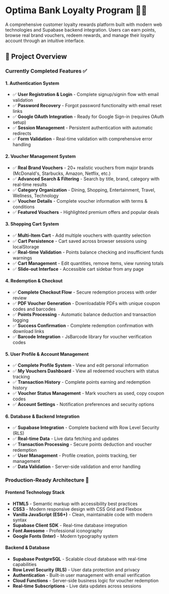 # Optima Bank Loyalty Program 🏦✨

A comprehensive customer loyalty rewards platform built with modern web technologies and Supabase backend integration. Users can earn points, browse real brand vouchers, redeem rewards, and manage their loyalty account through an intuitive interface.

## 🎯 **Project Overview**

### **Currently Completed Features** ✅

#### **1. Authentication System**
- ✅ **User Registration & Login** - Complete signup/signin flow with email validation
- ✅ **Password Recovery** - Forgot password functionality with email reset links
- ✅ **Google OAuth Integration** - Ready for Google Sign-in (requires OAuth setup)
- ✅ **Session Management** - Persistent authentication with automatic redirects
- ✅ **Form Validation** - Real-time validation with comprehensive error handling

#### **2. Voucher Management System**
- ✅ **Real Brand Vouchers** - 20+ realistic vouchers from major brands (McDonald's, Starbucks, Amazon, Netflix, etc.)
- ✅ **Advanced Search & Filtering** - Search by title, brand, category with real-time results
- ✅ **Category Organization** - Dining, Shopping, Entertainment, Travel, Wellness, Technology
- ✅ **Voucher Details** - Complete voucher information with terms & conditions
- ✅ **Featured Vouchers** - Highlighted premium offers and popular deals

#### **3. Shopping Cart System**
- ✅ **Multi-Item Cart** - Add multiple vouchers with quantity selection
- ✅ **Cart Persistence** - Cart saved across browser sessions using localStorage
- ✅ **Real-time Validation** - Points balance checking and insufficient funds warnings
- ✅ **Cart Management** - Edit quantities, remove items, view running totals
- ✅ **Slide-out Interface** - Accessible cart sidebar from any page

#### **4. Redemption & Checkout**
- ✅ **Complete Checkout Flow** - Secure redemption process with order review
- ✅ **PDF Voucher Generation** - Downloadable PDFs with unique coupon codes and barcodes
- ✅ **Points Processing** - Automatic balance deduction and transaction logging
- ✅ **Success Confirmation** - Complete redemption confirmation with download links
- ✅ **Barcode Integration** - JsBarcode library for voucher verification codes

#### **5. User Profile & Account Management**
- ✅ **Complete Profile System** - View and edit personal information
- ✅ **My Vouchers Dashboard** - View all redeemed vouchers with status tracking
- ✅ **Transaction History** - Complete points earning and redemption history
- ✅ **Voucher Status Management** - Mark vouchers as used, copy coupon codes
- ✅ **Account Settings** - Notification preferences and security options

#### **6. Database & Backend Integration**
- ✅ **Supabase Integration** - Complete backend with Row Level Security (RLS)
- ✅ **Real-time Data** - Live data fetching and updates
- ✅ **Transaction Processing** - Secure points deduction and voucher redemption
- ✅ **User Management** - Profile creation, points tracking, tier management
- ✅ **Data Validation** - Server-side validation and error handling

### **Production-Ready Architecture** 🚀

#### **Frontend Technology Stack**
- **HTML5** - Semantic markup with accessibility best practices
- **CSS3** - Modern responsive design with CSS Grid and Flexbox
- **Vanilla JavaScript (ES6+)** - Clean, maintainable code with modern syntax
- **Supabase Client SDK** - Real-time database integration
- **Font Awesome** - Professional iconography
- **Google Fonts (Inter)** - Modern typography system

#### **Backend & Database**
- **Supabase PostgreSQL** - Scalable cloud database with real-time capabilities
- **Row Level Security (RLS)** - User data protection and privacy
- **Authentication** - Built-in user management with email verification
- **Cloud Functions** - Server-side business logic for voucher redemption
- **Real-time Subscriptions** - Live data updates across sessions